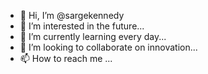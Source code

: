 - 👋 Hi, I’m @sargekennedy
- 👀 I’m interested in the future...
- 🌱 I’m currently learning every day...
- 💞️ I’m looking to collaborate on innovation...
- 📫 How to reach me ...

<!---
sargekennedy/sargekennedy is a ✨ special ✨ repository because its `README.md` (this file) appears on your GitHub profile.
You can click the Preview link to take a look at your changes.
--->
